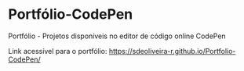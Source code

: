 # Portfólio-CodePen
Portfólio - Projetos disponíveis no editor de código online CodePen

Link acessível para o portfólio: https://sdeoliveira-r.github.io/Portfolio-CodePen/
